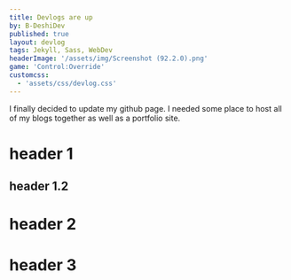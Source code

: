 ```yaml
---
title: Devlogs are up
by: B-DeshiDev
published: true
layout: devlog
tags: Jekyll, Sass, WebDev
headerImage: '/assets/img/Screenshot (92.2.0).png'
game: 'Control:Override'
customcss:
  - 'assets/css/devlog.css'
---
```

I finally decided to update my github page. I needed some place to host all of my blogs together as well as a portfolio site. 
# header 1
## header 1.2
# header 2
# header 3